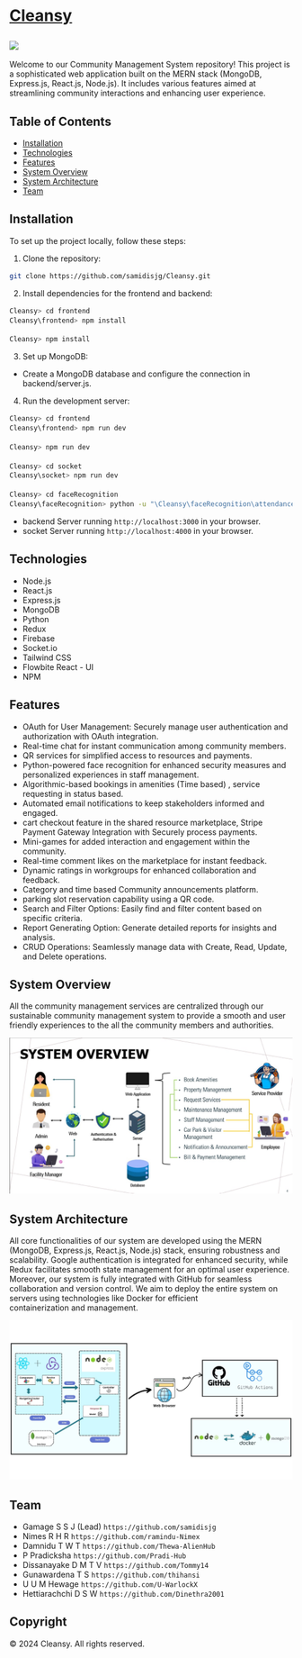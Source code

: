 <h1>
  <a href="#"><p>Cleansy</p></a>
</h1>

<p><a href="#"><img src="https://skillicons.dev/icons?i=mongo,express,react,nodejs,python,vite,redux,tailwind,firebase,vscode,github,npm" width=350></a></p>

Welcome to our Community Management System repository! This project is a sophisticated web application built on the MERN stack (MongoDB, Express.js, React.js, Node.js). It includes various features aimed at streamlining community interactions and enhancing user experience.

## Table of Contents
- [Installation](#installation)
- [Technologies](#technologies)
- [Features](#features)
- [System Overview](#system-overview)
- [System Architecture](#system-architecture)
- [Team](#team)

## Installation

To set up the project locally, follow these steps:

1. Clone the repository:
```bash
git clone https://github.com/samidisjg/Cleansy.git
```

2. Install dependencies for the frontend and backend:
```bash
Cleansy> cd frontend
Cleansy\frontend> npm install

Cleansy> npm install
```

3. Set up MongoDB:
- Create a MongoDB database and configure the connection in backend/server.js.

4. Run the development server:
```bash
Cleansy> cd frontend
Cleansy\frontend> npm run dev

Cleansy> npm run dev

Cleansy> cd socket
Cleansy\socket> npm run dev

Cleansy> cd faceRecognition
Cleansy\faceRecognition> python -u "\Cleansy\faceRecognition\attendance2.py"
```

- backend Server running `http://localhost:3000` in your browser.
- socket Server running `http://localhost:4000` in your browser.

## Technologies

- Node.js
- React.js
- Express.js
- MongoDB
- Python
- Redux
- Firebase
- Socket.io
- Tailwind CSS
- Flowbite React - UI
- NPM

## Features

- OAuth for User Management: Securely manage user authentication and authorization with OAuth integration.
- Real-time chat for instant communication among community members.
- QR services for simplified access to resources and payments.
- Python-powered face recognition for enhanced security measures and personalized experiences in staff management.
- Algorithmic-based bookings in amenities (Time based) , service requesting in status based.
- Automated email notifications to keep stakeholders informed and engaged.
- cart checkout feature in the shared resource marketplace, Stripe Payment Gateway Integration with Securely process payments.
- Mini-games for added interaction and engagement within the community.
- Real-time comment likes on the marketplace for instant feedback.
- Dynamic ratings in workgroups for enhanced collaboration and feedback.
- Category and time based Community announcements platform.
- parking slot reservation capability using a QR code.
- Search and Filter Options: Easily find and filter content based on specific criteria.
- Report Generating Option: Generate detailed reports for insights and analysis.
- CRUD Operations: Seamlessly manage data with Create, Read, Update, and Delete operations.

## System Overview

All the community management services are centralized through our sustainable community management system to provide a smooth and user friendly experiences to the all the community members and authorities.

<img src="/frontend/public/systemOverview.jpg" alt="system-overview">

## System Architecture

All core functionalities of our system are developed using the MERN (MongoDB, Express.js, React.js, Node.js) stack, ensuring robustness and scalability. Google authentication is integrated for enhanced security, while Redux facilitates smooth state management for an optimal user experience. Moreover, our system is fully integrated with GitHub for seamless collaboration and version control. We aim to deploy the entire system on servers using technologies like Docker for efficient containerization and management.

<img src="/frontend/public/systemArchitecture.jpg" alt="system-architecture">

## Team

- Gamage S S J (Lead) `https://github.com/samidisjg`
- Nimes R H R `https://github.com/ramindu-Nimex`
- Damnidu T W T `https://github.com/Thewa-AlienHub`
- P Pradicksha `https://github.com/Pradi-Hub`
- Dissanayake D M T V `https://github.com/Tommy14`
- Gunawardena T S `https://github.com/thihansi`
- U U M Hewage `https://github.com/U-WarlockX`
- Hettiarachchi D S W `https://github.com/Dinethra2001`

## Copyright
© 2024 Cleansy. All rights reserved.